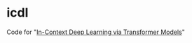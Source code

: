 # icdl
Code for "[In-Context Deep Learning via Transformer Models](https://arxiv.org/abs/2411.16549)"
